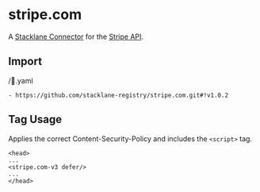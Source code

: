 # stripe.com

A [Stacklane Connector](https://stacklane.com/docs/api/connectors) for the [Stripe API](https://stripe.com/docs/api).

## Import

/🔌.yaml

```
- https://github.com/stacklane-registry/stripe.com.git#!v1.0.2
```

## Tag Usage

Applies the correct Content-Security-Policy and includes the `<script>` tag.

```
<head>
...
<stripe.com-v3 defer/>
...
</head>
```
